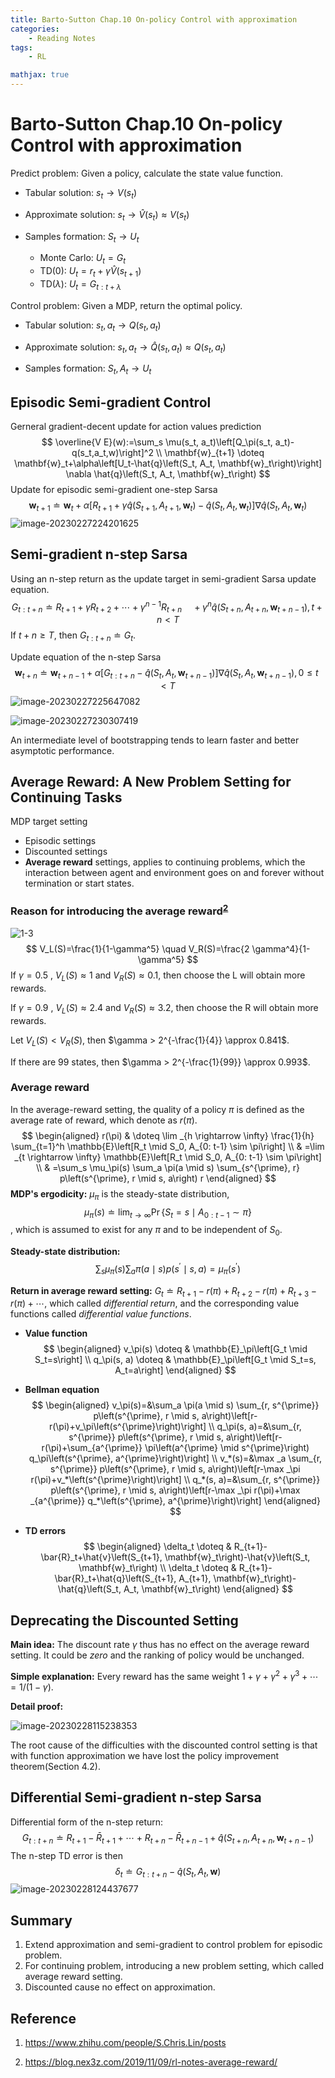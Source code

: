 ```yaml
---
title: Barto-Sutton Chap.10 On-policy Control with approximation
categories:
    - Reading Notes
tags:
    - RL

mathjax: true
---
```

# Barto-Sutton Chap.10 On-policy Control with approximation

Predict problem: Given a policy, calculate the state value function.

* Tabular solution: $s_t \rightarrow V(s_t)$

* Approximate solution: $s_t \rightarrow \hat V(s_t) \approx V(s_t)$
* Samples formation: $S_t \rightarrow U_t$
  * Monte Carlo: $U_t = G_t$
  * TD(0): $U_t = r_t + \gamma \hat V(s_{t+1})$
  * TD($\lambda$): $U_t = G_{t:t+\lambda}$

<!-- more -->
Control problem: Given a MDP, return the optimal policy.

* Tabular solution: $s_t, a_t \rightarrow Q(s_t, a_t)$
* Approximate solution: $s_t, a_t \rightarrow \hat Q(s_t, a_t) \approx Q(s_t, a_t)$

* Samples formation: $S_t, A_t \rightarrow U_t$

## Episodic Semi-gradient Control

Gerneral gradient-decent update for action values prediction
$$
\overline{V E}(w):=\sum_s \mu(s_t, a_t)\left[Q_\pi(s_t, a_t)-q(s_t,a_t,w)\right]^2 \\
\mathbf{w}_{t+1} \doteq \mathbf{w}_t+\alpha\left[U_t-\hat{q}\left(S_t, A_t, \mathbf{w}_t\right)\right] \nabla \hat{q}\left(S_t, A_t, \mathbf{w}_t\right)
$$
Update for episodic semi-gradient one-step Sarsa
$$
\mathbf{w}_{t+1} \doteq \mathbf{w}_t+\alpha\left[R_{t+1}+\gamma \hat{q}\left(S_{t+1}, A_{t+1}, \mathbf{w}_t\right)-\hat{q}\left(S_t, A_t, \mathbf{w}_t\right)\right] \nabla \hat{q}\left(S_t, A_t, \mathbf{w}_t\right)
$$
![image-20230227224201625](../images/image-20230227224201625.png)

## Semi-gradient n-step Sarsa

Using an n-step return as the update target in semi-gradient Sarsa update equation.
$$
G_{t: t+n} \doteq R_{t+1}+\gamma R_{t+2}+\cdots+\gamma^{n-1} R_{t+n}
\quad+\gamma^n \hat{q}\left(S_{t+n}, A_{t+n}, \mathbf{w}_{t+n-1}\right), t+n<T
$$
If $t+n \ge T$, then $G_{t:t+n} \doteq G_t$.

Update equation of the n-step Sarsa
$$
\mathbf{w}_{t+n} \doteq \mathbf{w}_{t+n-1}+\alpha\left[G_{t: t+n}-\hat{q}\left(S_t, A_t, \mathbf{w}_{t+n-1}\right)\right] \nabla \hat{q}\left(S_t, A_t, \mathbf{w}_{t+n-1}\right), 0 \leqslant t<T
$$
![image-20230227225647082](../images/image-20230227225647082.png)

![image-20230227230307419](../images/image-20230227230307419.png)

An intermediate level of bootstrapping tends to learn faster and better asymptotic performance.

## Average Reward: A New Problem Setting for Continuing Tasks

MDP target setting

* Episodic settings
* Discounted settings
* **Average reward** settings, applies to continuing problems, which the interaction between agent and environment goes on and forever without termination or start states.

### Reason for introducing the average reward<sup><a href="#10:ref2">2</a></sup>

![1-3](../images/1-3.png)
$$
V_L(S)=\frac{1}{1-\gamma^5} \quad V_R(S)=\frac{2 \gamma^4}{1-\gamma^5}
$$
If $\gamma = 0.5$ , $V_L(S)\approx 1$ and $V_R(S)\approx0.1$, then choose the L will obtain more rewards.

If $\gamma = 0.9$ , $V_L(S)\approx 2.4$ and $V_R(S)\approx3.2$, then choose the R will obtain more rewards.

Let $V_L(S) < V_R(S)$, then $\gamma > 2^{-\frac{1}{4}} \approx 0.841$.

If there are 99 states, then $\gamma > 2^{-\frac{1}{99}} \approx 0.993$.

### Average reward

In the average-reward setting, the quality of a policy $\pi$ is defined as the average rate of reward, which denote as $r(\pi)$.
$$
\begin{aligned}
r(\pi) & \doteq \lim _{h \rightarrow \infty} \frac{1}{h} \sum_{t=1}^h \mathbb{E}\left[R_t \mid S_0, A_{0: t-1} \sim \pi\right] \\
& =\lim _{t \rightarrow \infty} \mathbb{E}\left[R_t \mid S_0, A_{0: t-1} \sim \pi\right] \\
& =\sum_s \mu_\pi(s) \sum_a \pi(a \mid s) \sum_{s^{\prime}, r} p\left(s^{\prime}, r \mid s, a\right) r
\end{aligned}
$$
**MDP's ergodicity:** $\mu_\pi$ is  the steady-state distribution,
$$
\mu_\pi(s) \doteq \lim _{t \rightarrow \infty} \operatorname{Pr}\left\{S_t=s \mid A_{0: t-1} \sim \pi\right\}
$$
, which is assumed to exist for any $\pi$ and to be independent of $S_0$.

**Steady-state distribution:** $$
\sum_s \mu_\pi(s) \sum_a \pi(a \mid s) p\left(s^{\prime} \mid s, a\right)=\mu_\pi\left(s^{\prime}\right)$$

**Return in average reward setting:** $G_t \doteq R_{t+1}-r(\pi)+R_{t+2}-r(\pi)+R_{t+3}-r(\pi)+\cdots$, which called *differential return*, and the corresponding value functions called *differential value functions*.

* **Value function**
  $$
   \begin{aligned}
    v_\pi(s) \doteq & \mathbb{E}_\pi\left[G_t \mid S_t=s\right] \\
    q_\pi(s, a) \doteq & \mathbb{E}_\pi\left[G_t \mid S_t=s, A_t=a\right]
    \end{aligned}
  $$

* **Bellman equation**
  $$
  \begin{aligned}
  v_\pi(s)=&\sum_a \pi(a \mid s) \sum_{r, s^{\prime}} p\left(s^{\prime}, r \mid s, a\right)\left[r-r(\pi)+v_\pi\left(s^{\prime}\right)\right] \\
  q_\pi(s, a)=&\sum_{r, s^{\prime}} p\left(s^{\prime}, r \mid s, a\right)\left[r-r(\pi)+\sum_{a^{\prime}} \pi\left(a^{\prime} \mid s^{\prime}\right) q_\pi\left(s^{\prime}, a^{\prime}\right)\right] \\
  v_*(s)=&\max _a \sum_{r, s^{\prime}} p\left(s^{\prime}, r \mid s, a\right)\left[r-\max _\pi r(\pi)+v_*\left(s^{\prime}\right)\right]  \\
  q_*(s, a)=&\sum_{r, s^{\prime}} p\left(s^{\prime}, r \mid s, a\right)\left[r-\max _\pi r(\pi)+\max _{a^{\prime}} q_*\left(s^{\prime}, a^{\prime}\right)\right]
  \end{aligned}
  $$

* **TD errors**
  $$
  \begin{aligned}
    \delta_t \doteq & R_{t+1}-\bar{R}_t+\hat{v}\left(S_{t+1}, \mathbf{w}_t\right)-\hat{v}\left(S_t, \mathbf{w}_t\right) \\
    \delta_t \doteq & R_{t+1}-\bar{R}_t+\hat{q}\left(S_{t+1}, A_{t+1}, \mathbf{w}_t\right)-\hat{q}\left(S_t, A_t, \mathbf{w}_t\right)
  \end{aligned}
  $$

## Deprecating the Discounted Setting

**Main idea:** The discount rate $\gamma$ thus has no effect on the average reward setting. It could be *zero* and the ranking of policy would be unchanged.

**Simple explanation:** Every reward has the same weight $1+\gamma+\gamma^2+\gamma^3+\cdots=1 /(1-\gamma)$.

**Detail proof:**

![image-20230228115238353](../images/image-20230228115238353.png)

The root cause of the difficulties with the discounted control setting is that with function approximation we have lost the policy improvement theorem(Section 4.2).

<!-- ==为何会不保证？== -->

## Differential Semi-gradient n-step Sarsa

Differential form of the n-step return:
$$
G_{t: t+n} \doteq R_{t+1}-\bar{R}_{t+1}+\cdots+R_{t+n}-\bar{R}_{t+n-1}+\hat{q}\left(S_{t+n}, A_{t+n}, \mathbf{w}_{t+n-1}\right)
$$
The n-step TD error is then
$$
\delta_t \doteq G_{t: t+n}-\hat{q}\left(S_t, A_t, \mathbf{w}\right)
$$
![image-20230228124437677](../images/image-20230228124437677.png)

## Summary

1. Extend approximation and semi-gradient to control problem for episodic problem.
2. For continuing problem, introducing a new problem setting, which called average reward setting.
3. Discounted cause no effect on approximation.

## Reference

1. https://www.zhihu.com/people/S.Chris.Lin/posts

2. <span name = "10:ref2">https://blog.nex3z.com/2019/11/09/rl-notes-average-reward/</span>

